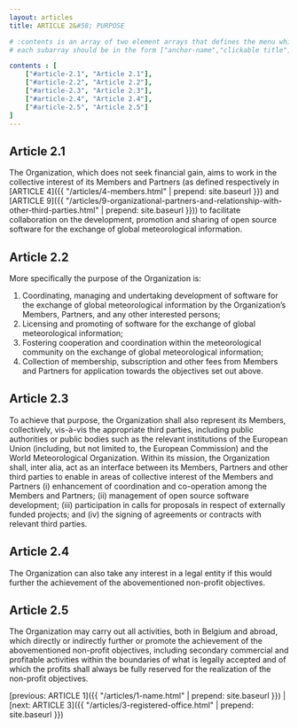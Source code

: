 ```yaml
---
layout: articles
title: ARTICLE 2&#58; PURPOSE

# :contents is an array of two element arrays that defines the menu which appears in the masthead
# each subarray should be in the form ["anchor-name","clickable title"]

contents : [
    ["#article-2.1", "Article 2.1"],
    ["#article-2.2", "Article 2.2"],
    ["#article-2.3", "Article 2.3"],
    ["#article-2.4", "Article 2.4"],
    ["#article-2.5", "Article 2.5"]
]
---
```


<h2 id="article-2.1">Article 2.1</h2>

The Organization, which does not seek financial gain, aims to work in the collective interest of its Members and Partners (as defined respectively in [ARTICLE 4]({{ "/articles/4-members.html" | prepend: site.baseurl }}) and [ARTICLE 9]({{ "/articles/9-organizational-partners-and-relationship-with-other-third-parties.html" | prepend: site.baseurl }})) to facilitate collaboration on the development, promotion and sharing of open source software for the exchange of global meteorological information.

<h2 id="article-2.2">Article 2.2</h2>

More specifically the purpose of the Organization is: 
1. Coordinating, managing and undertaking development of software for the exchange of global meteorological information by the Organization’s Members, Partners, and any other interested persons;
2. Licensing and promoting of software for the exchange of global meteorological information;
3. Fostering cooperation and coordination within the meteorological community on the exchange of global meteorological information;
4. Collection of membership, subscription and other fees from Members and Partners for application towards the objectives set out above.

<h2 id="article-2.3">Article 2.3</h2>

To achieve that purpose, the Organization shall also represent its Members, collectively, vis-à-vis the appropriate third parties, including public authorities or public bodies such as the relevant institutions of the European Union (including, but not limited to, the European Commission) and the World Meteorological Organization. Within its mission, the Organization shall, inter alia, act as an interface between its Members, Partners and other third parties to enable in areas of collective interest of the Members and Partners (i) enhancement of coordination and co-operation among the Members and Partners; (ii) management of open source software development; (iii) participation in calls for proposals in respect of externally funded projects; and (iv) the signing of agreements or contracts with relevant third parties.

<h2 id="article-2.4">Article 2.4</h2>

The Organization can also take any interest in a legal entity if this would further the achievement of the abovementioned non-profit objectives. 

<h2 id="article-2.5">Article 2.5</h2>

The Organization may carry out all activities, both in Belgium and abroad, which directly or indirectly further or promote the achievement of the abovementioned non-profit objectives, including secondary commercial and profitable activities within the boundaries of what is legally accepted and of which the profits shall always be fully reserved for the realization of the non-profit objectives.

[previous: ARTICLE 1]({{ "/articles/1-name.html" | prepend: site.baseurl }}) \| [next: ARTICLE 3]({{ "/articles/3-registered-office.html" | prepend: site.baseurl }})